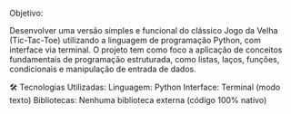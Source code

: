 Objetivo:

Desenvolver uma versão simples e funcional do clássico Jogo da Velha (Tic-Tac-Toe) utilizando a linguagem de programação Python, com interface via terminal. O projeto tem como foco a aplicação de conceitos fundamentais de programação estruturada, como listas, laços, funções, condicionais e manipulação de entrada de dados.

🛠️ Tecnologias Utilizadas:
Linguagem: Python
Interface: Terminal (modo texto)
Bibliotecas: Nenhuma biblioteca externa (código 100% nativo)
